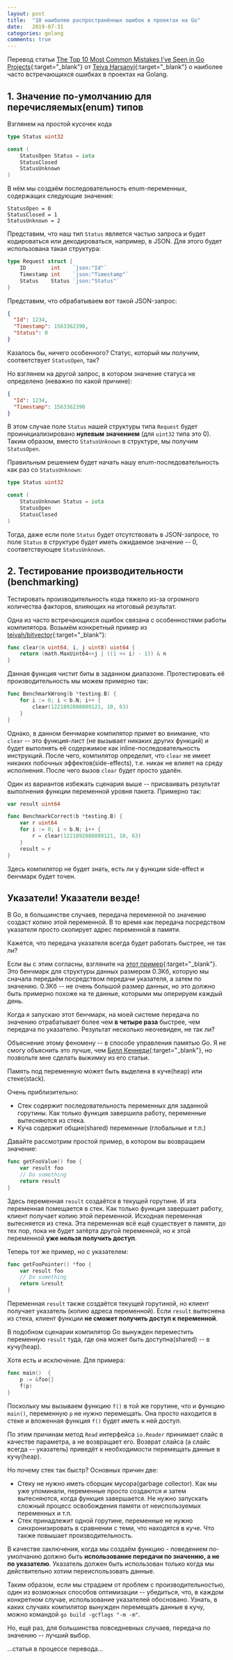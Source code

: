 ```yaml
---
layout: post
title:  "10 наиболее распространённых ошибок в проектах на Go"
date:   2019-07-31
categories: golang
comments: true
---
```

Перевод статьи [The Top 10 Most Common Mistakes I’ve Seen in Go Projects](https://itnext.io/the-top-10-most-common-mistakes-ive-seen-in-go-projects-4b79d4f6cd65){:target="_blank"} от [Teiva Harsanyi](https://twitter.com/teivah){:target="_blank"} о наиболее часто встречающихся ошибках в проектах на Golang.

## 1. Значение по-умолчанию для перечисляемых(enum) типов
Взглянем на простой кусочек кода
```go
type Status uint32

const (
	StatusOpen Status = iota
	StatusClosed
	StatusUnknown
)
```
В нём мы создаём последовательность enum-переменных, содержащих следующие значения:
```
StatusOpen = 0
StatusClosed = 1
StatusUnknown = 2
```
Представим, что наш тип `Status` является частью запроса и будет кодироваться или декодироваться, например, в JSON. Для этого будет использована такая структура:
```go
type Request struct {
	ID        int    `json:"Id"`
	Timestamp int    `json:"Timestamp"`
	Status    Status `json:"Status"`
}
```
Представим, что обрабатываем вот такой JSON-запрос:
```json
{
  "Id": 1234,
  "Timestamp": 1563362390,
  "Status": 0
}
```
Казалось бы, ничего особенного? Статус, который мы получим, соответствует `StatusOpen`, так?

Но взглянем на другой запрос, в котором значение статуса не определено (неважно по какой причине):
```json
{
  "Id": 1234,
  "Timestamp": 1563362390
}
```
В этом случае поле `Status` нашей структуры типа `Request` будет проинициализировано **нулевым значением** (для `uint32` типа это 0). Таким образом, вместо `StatusUnknown` в структуре, мы получим `StatusOpen`.

Правильным решением будет начать нашу enum-последовательность как раз со `StatusUnknown`:
```go
type Status uint32

const (
	StatusUnknown Status = iota
	StatusOpen
	StatusClosed
)
```
Тогда, даже если поле `Status` будет отсутствовать в JSON-запросе, то поле `Status` в структуре будет иметь ожидаемое значение -- 0, соответствующее `StatusUnknown`.

## 2. Тестирование производительности (benchmarking)
Тестировать производительность кода тяжело из-за огромного количества факторов, влияющих на итоговый результат.

Одна из часто встречающихся ошибок связана с особенностями работы компилятора. Возьмём конкретный пример из [teivah/bitvector](https://github.com/teivah/bitvector/){:target="_blank"}:
```go
func clear(n uint64, i, j uint8) uint64 {
	return (math.MaxUint64<<j | ((1 << i) - 1)) & n
}
```
Данная функция чистит биты в заданном диапазоне. Протестировать её производительность мы можем примерно так:
```go
func BenchmarkWrong(b *testing.B) {
	for i := 0; i < b.N; i++ {
		clear(1221892080809121, 10, 63)
	}
}
```
Однако, в данном бенчмарке компилятор примет во внимание, что `clear` -- это функция-лист (не вызывает никаких других функций) и будет выполнять её содержимое как inline-последовательность инструкций. После чего, компилятор определит, что `clear` не имеет никаких побочных эффектов(side-effects), т.е. никак не влияет на среду исполнения. После чего вызов `clear` будет просто удалён.

Один из вариантов избежать сценария выше -- присваивать результат выполнения функции переменной уровня пакета. Примерно так:
```go
var result uint64

func BenchmarkCorrect(b *testing.B) {
	var r uint64
	for i := 0; i < b.N; i++ {
		r = clear(1221892080809121, 10, 63)
	}
	result = r
}
```
Здесь компилятор не будет знать, есть ли у функции side-effect и бенчмарк будет точен.

## Указатели! Указатели везде!
В Go, в большинстве случаев, передача переменной по значению создаст копию этой переменной. В то время как передача посредством указателя просто скопирует адрес переменной в памяти.

Кажется, что передача указателя всегда будет работать быстрее, не так ли?

Если вы с этим согласны, взгляните на [этот пример](https://gist.github.com/teivah/a32a8e9039314a48f03538f3f9535537){:target="_blank"}.
Это бенчмарк для структуры данных размером 0.3Кб, которую мы сначала передаём посредством передачи указателя, а затем по значению. 0.3Кб -- не очень большой размер данных, но это должно быть примерно похоже на те данные, которыми мы оперируем каждый день.

Когда я запускаю этот бенчмарк, на моей системе передача по значению отрабатывает более чем **в четыре раза** быстрее, чем передача по указателю. Результат несколько неочевиден, не так ли?

Объяснение этому феномену -- в способе управления памятью Go. Я не смогу объяснить это лучше, чем [Билл Кеннеди](https://www.ardanlabs.com/blog/2017/05/language-mechanics-on-stacks-and-pointers.html){:target="_blank"}, но позвольте мне сделать выжимку из его статьи.

Память под переменную может быть выделена в куче(heap) или стеке(stack).

Очень приблизительно:
* Стек содержит последовательность переменных для заданной горутины. Как только функция завершила работу, переменные вытесняются из стека.
* Куча содержит общие(shared) переменные (глобальные и т.п.)

Давайте рассмотрим простой пример, в котором вы возвращаем значение:
```go
func getFooValue() foo {
	var result foo
	// Do something
	return result
}
```

Здесь переменная `result` создаётся в текущей горутине. И эта переменная помещается в стек. Как только функция завершает работу, клиент получает копию этой переменной. Исходная переменная вытесняется из стека. Эта переменная всё ещё существует в памяти, до тех пор, пока не будет затёрта другой переменной, но к этой переменной **уже нельзя получить доступ**.

Теперь тот же пример, но с указателем:
```go
func getFooPointer() *foo {
	var result foo
	// Do something
	return &result
}
```

Переменная `result` также создаётся текущей горутиной, но клиент получает указатель (копию адреса переменной). Если `result` вытеснена из стека, клиент функции **не сможет получить доступ к переменной**.

В подобном сценарии компилятор Go вынужден переместить переменную `result` туда, где она может быть доступна(shared) -- в кучу(heap).

Хотя есть и исключение. Для примера:
```go
func main()  {
	p := &foo{}
	f(p)
}
```

Поскольку мы вызываем функцию `f()` в той же горутине, что и функцию `main()`, переменную `p` не нужно перемещать. Она просто находится в стеке и вложенная функция `f()` будет иметь к ней доступ.

По этим причинам метод `Read` интерфейса `io.Reader` принимает слайс в качестве параметра, а не возвращает его. Возврат слайса (а слайс всегда -- указатель) приведёт к необходимости перемещать данные в кучу(heap).

Но почему стек так быстр? Основных причин две:
* Стеку не нужно иметь сборщик мусора(garbage collector). Как мы уже упоминали, переменные просто создаются и затем вытесняются, когда функция завершается. Не нужно запускать сложный процесс освобождения памяти от неиспользуемых переменных и т.п.
* Стек принадлежит одной горутине, переменные не нужно синхронизировать в сравнении с теми, что находятся в куче. Что также повышает производительность.

В качестве заключения, когда мы создаём функцию - поведением по-умолчанию должно быть **использование передачи по значению, а не по указателю**. Указатель должен быть использован только когда мы действительно хотим переиспользовать данные.

Таким образом, если мы страдаем от проблем с производительностью, один из возможных способов оптимизации -- убедиться, что, в каждом конкретном случае, использование указателей обосновано.
Узнать, в каких случаях компилятор вынужден перемещать данные в кучу, можно командой `go build -gcflags "-m -m"`.

Но, ещё раз, для большинства повседневных случаев, передача по значению -- лучший выбор.

...статья в процессе перевода...